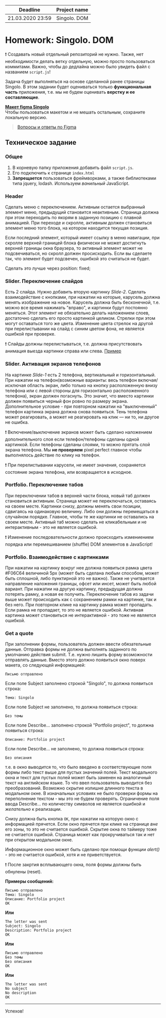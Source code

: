 | Deadline  | Project name |
|-----------|--------------|
| 21.03.2020 23:59 | Singolo. DOM |

# Homework: Singolo. DOM

❗ Создавать новый отдельный репозиторий не нужно. Также, нет необходимости делать ветку отдельную, можно просто пользоваться коммитами. Важно, чтобы до дедлайна можно было увидеть файл с названием `script.js`!

Задача будет выполняться на основе сделанной ранее страницы Singolo. В этом задании будет оцениваться только **функциональная часть** приложения, т.е. мы не будем оценивать **верстку и ее составляющие**.

**[Макет figma Singolo](https://www.figma.com/file/HfBfQdMpn9X9FMPeocJGis/Singolo)**  
Чтобы пользоваться макетом и не мешать остальным, сохраните локальную версию. 
>[Вопросы и ответы по Figma](http://figmaweb.ru/faq-figma-otvety-na-samye-populyarnye-voprosy/)

## Техническое задание

### Общее  

1. В корневую папку приложения добавить файл `script.js`.  
2. Его подключить к странице `index.html` 
3. **Запрещается** пользоваться фреймворками, а также библиотеками типа jquery, lodash. Используем *ванильный* JavaScript.  

### Header  

Сделать меню с переключением. Активным остается выбранный элемент меню, предыдущий становится неактивным. Страница должна при этом переходить по якорям в заданную позицию с плавной анимацией. При переходе и скролле, активным должен становиться элемент меню того блока, на котором находится текущая позиция.  
  
Если последний элемент, который имеет ссылку в меню навигации, при скролле верхней границей блока физически не может достигнуть верхней границы окна браузера, то активный элемент может не подсвечиваться, но скролл должен просисходить. Если вы сделаете так, что элемент будет подсвечен, ошибкой это считаться не будет.

  
Сделать это лучше через position: fixed;  

### Slider. Переключение слайдов

Есть 2 слайда. Нужно добавить вторую картинку *Slide-2*. Сделать взаимодействие с кнопками, при нажатии на которые, карусель должна менять изображение на новое. Карусель должна быть бесконечной, т.е. можно все время нажимать "вправо", и картинки будут постоянно меняться. Этот элемент не обязательно делать наложением слоев, достаточно сделать его просто картинкой целиком. Стрелки при этом могут оставаться того же цвета. Изменение цвета стрелок на другой при перелистывании на слайд с синим цветом фона, не является ошибкой при проверке. 
  
❗ Слайды должны перелистываться, т.е. должна присутствовать анимация выезда картинки справа или слева. [Пример](https://itchief.ru/examples/lab.php?topic=javascript&file=chiefslider-with-refresh)  
  

### Slider. Активация экранов телефонов

На картинке *Slide-1* есть 2 телефона, вертикальный и горизонтальный. При нажатии на телефон(возможные варианты: весь телефон включая/исключая область экран, либо только на кнопку расположенную внизу телефона или с левой стороны для горизонтально расположенного телефона), экран должен погаснуть. Это значит, что вместо картинки должен появиться черный фон ровно по размеру экрана. Дополнительное условие - при повторном нажатии на "выключенный" телефон картинка экрана должна снова появиться. Тень телефона может реагировать, а может не реагировать на клик — ни то, ни другое не ошибка.

❗ Включение/выключение экранов может быть сделано наложением дополнительного слоя если телефон/телефоны сделаны одной картинкой. Если телефоны сделаны слоями, то можно прятать слой экрана телефона. Мы **не проверяем** pixel perfect главное чтобы выполнялось действие по клику на телефон.   
  
❗ При перелистывании карусели, не имеет значения, сохраняется состояние экрана телефона, или возвращается в исходное.

### Portfolio. Переключение табов

При переключении табов в верхней части блока, новый таб должен становиться активным. Страница может не переключаться, оставаясь на своем месте. Картинки снизу, должны менять свои позиции, сдвигаясь на одинаковую величину. Либо они должны перемещаться в случайном порядке. Главное, чтобы те же картинки не оставались на своем месте. Активный таб можно сделать не кликабельным и не интерактивным - это не является ошибкой.  

❗ Изменение последовательности должно происходить измениением порядка или перемешиванием (shuffle) DOM элементов в JavaScript!  

### Portfolio. Взаимодействие с картинками

При нажатии на картинку вокруг нее должна появиться рамка цвета #F06C64 величиной 5px (может быть сделана любым способом, может быть сплошной, либо пунктирной это не важно). Также не учитвается направление наложения границы, офсет или инсет, может быть любой вариант. При нажатии на другую картинку, предыдущая должна потерять рамку, а новая ее получить. Переключение табов из задачи выше может происходить как с сохранением рамки на картинке, так и без него. При повторном клике на картинку рамка может пропадать. Если рамка не пропадает, то это не является ошибкой. Активная картинка может становиться не интерактивной - это тоже не является ошибкой.

### Get a quote

При заполнении формы, пользователь должен ввести обязательные данные. Отправка формы не должна выполнять заданного по умолчанию действия submit. Т.е. нужно лишить форму возможности отправлять данные. Вместо этого должно появиться окно поверх макета, со следующей информацией:

`Письмо отправлено`

Если поле Subject заполнено строкой "Singolo", то должна появиться строка:

`Тема: Singolo`

Если поле Subject не заполнено, то должна появиться строка:

`Без темы`

Если поле Describe... заполнено строкой "Portfolio project", то должна появиться строка:

`Описание: Portfolio project`

Если поле Describe... не заполнено, то должна появиться строка:

`Без описания`

т.е. в окно выводится то, что было введено в соответствующие поля формы либо текст выше для пустых значений полей. Текст модального окна и текст для пустых полей может быть заменен на аналогичный текст на английском языке. То что ввел пользователь выводится без преобразований. Возможно скрытие излишне длинного текста в модальном окне. В изначальных условиях не было проверки формы на переполнение текстом - мы это не будем проверять. Ограничение поля ввода Describe... по количеству символов не является ошибкой и _желательно_ к реализации.

Снизу должна быть кнопка `OK`, при нажатии на которую окно с информацией прячется. Если окно прячется при клике на странице *вне* его зоны, то это не считается ошибкой. Скрытие окна по таймеру тоже не считается ошибкой. Страница может как прокручиваться так и нет при открытом модальном окне.

Информационное окно может быть сделано при помощи функции *alert()* - это не считается ошибкой, хотя и не приветствуется.  

❗ После закртия всплывающего окна, поля формы должны быть обнулены (reset).    

**Примеры сообщений:**

```
Письмо отправлено  
Тема: Singolo  
Описание: Portfolio project  
OK
```

**Или**

```
The letter was sent  
Subject: Singolo  
Description: Portfolio project  
OK
```

**Или**

```
Письмо отправлено  
Без темы  
Без описания  
OK
```

**Или**

```
The letter was sent  
No subject  
No description  
OK
```

-------------
Успехов!
